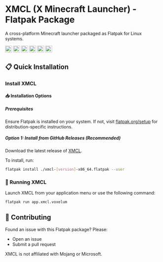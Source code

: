 # XMCL (X Minecraft Launcher) - Flatpak Package

A cross-platform Minecraft launcher packaged as Flatpak for Linux systems.

<kbd>[<img title="Ukraine" alt="Ukraine" src="https://upload.wikimedia.org/wikipedia/commons/thumb/4/49/Flag_of_Ukraine.svg/1280px-Flag_of_Ukraine.svg.png" width="22">](README/README.UA.md)</kbd>
<kbd>[<img title="Russia" alt="Russia" src="https://upload.wikimedia.org/wikipedia/commons/thumb/f/f3/Flag_of_Russia.svg/1280px-Flag_of_Russia.svg.png" width="22">](README/README.RU.md)</kbd>
<kbd>[<img title="Germany" alt="Germany" src="https://upload.wikimedia.org/wikipedia/commons/thumb/b/ba/Flag_of_Germany.svg/2560px-Flag_of_Germany.svg.png" width="22">](README/README.DE.md)</kbd>
<kbd>[<img title="China" alt="China" src="https://upload.wikimedia.org/wikipedia/commons/f/fa/Flag_of_the_People%27s_Republic_of_China.svg" width="22">](README/README.ZH.md)</kbd>
<kbd>[<img title="Japan" alt="Japan" src="https://upload.wikimedia.org/wikipedia/commons/thumb/9/9e/Flag_of_Japan.svg/2560px-Flag_of_Japan.svg.png" width="22">](README/README.JP.md)</kbd>
<kbd>[<img title="Korea" alt="Korea" src="https://upload.wikimedia.org/wikipedia/commons/thumb/0/09/Flag_of_South_Korea.svg/250px-Flag_of_South_Korea.svg.png" width="22">](README/README.KO.md)</kbd>


## 📋 Quick Installation

### Install XMCL

#### 📥 Installation Options

##### Prerequisites
Ensure Flatpak is installed on your system. If not, visit [flatpak.org/setup](https://flatpak.org/setup/) for distribution-specific instructions.

##### **Option 1**: Install from GitHub Releases (Recommended)
Download the latest release of [XMCL](https://github.com/v1mkss/io.github.voxelum.xmcl/releases/latest).

To install, run:
```sh
flatpak install ./xmcl-[version]-x86_64.flatpak --user
```

### 🚀 Running XMCL
Launch XMCL from your application menu or use the following command:
```sh
flatpak run app.xmcl.voxelum
```

## 🤝 Contributing
Found an issue with this Flatpak package? Please:
- Open an issue
- Submit a pull request

XMCL is not affiliated with Mojang or Microsoft.

